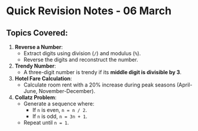 # Quick Revision Notes - 06 March

## Topics Covered:

1. **Reverse a Number**:
    * Extract digits using division (`/`) and modulus (`%`).
    * Reverse the digits and reconstruct the number.
2. **Trendy Number**:
    * A three-digit number is trendy if its **middle digit is divisible by 3**.
3. **Hotel Fare Calculation**:
    * Calculate room rent with a 20% increase during peak seasons (April-June, November-December).
4. **Collatz Problem**:
    * Generate a sequence where:
        * If `n` is even, `n = n / 2`.
        * If `n` is odd, `n = 3n + 1`.
    * Repeat until `n = 1`.
